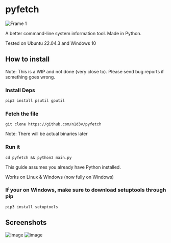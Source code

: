 # pyfetch
![Frame 1](https://github.com/n1d3v/pyfetch/assets/135556230/6cebacf8-8659-41e1-900c-a5c40a399fbd)

A better command-line system information tool. Made in Python.

Tested on Ubuntu 22.04.3 and Windows 10
## How to install
Note: This is a WIP and not done (very close to). Please send bug reports if something goes wrong.

### Install Deps
```python
pip3 install psutil gputil
```

### Fetch the file
```
git clone https://github.com/n1d3v/pyfetch
```
Note: There will be actual binaries later

### Run it
```
cd pyfetch && python3 main.py
```

This guide assumes you already have Python installed.

Works on Linux & Windows (now fully on Windows)

### If your on Windows, make sure to download setuptools through pip
```
pip3 install setuptools
```
## Screenshots
![image](https://github.com/n1d3v/pyfetch/assets/135556230/bf1f1dee-caf9-4972-b846-f2961b9eb091)
![image](https://github.com/n1d3v/pyfetch/assets/135556230/5415c1be-9569-471d-b1e8-e4144283bd6e)

